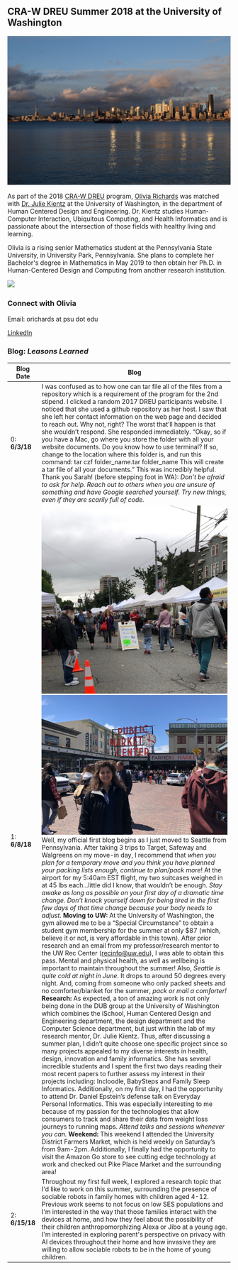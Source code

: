 ## CRA-W DREU Summer 2018 at the University of Washington
![](IMG_1619.JPG)

As part of the 2018 [CRA-W DREU](https://cra.org/cra-w/dreu/) program, [Olivia Richards](https://livkrichards.wixsite.com/mysite) was matched with [Dr. Julie Kientz](http://faculty.washington.edu/jkientz/) at the University of Washington, in the department of Human Centered Design and Engineering. Dr. Kientz studies Human-Computer Interaction, Ubiquitous Computing, and Health Informatics and is passionate about the intersection of those fields with healthy living and learning.

Olivia is a rising senior Mathematics student at the Pennsylvania State University, in University Park, Pennsylvania. She plans to complete her Bachelor's degree in Mathematics in May 2019 to then obtain her Ph.D. in Human-Centered Design and Computing from another research institution. 

![]( DSC_0970.jpg)

### Connect with Olivia
Email: orichards at psu dot edu

[LinkedIn](https://www.linkedin.com/in/richardsolivia/)

### Blog: *Leasons Learned*

Blog Date | Blog
-------------------| -------------------- 
0:    **6/3/18**    | I was confused as to how one can tar file all of the files from a repository which is a requirement of the program for the 2nd stipend. I clicked a random 2017 DREU participants website. I noticed that she used a github repository as her host. I saw that she left her contact information on the web page and decided to reach out. Why not, right? The worst that’ll happen is that she wouldn’t respond.  She responded immediately. “Okay, so if you have a Mac, go where you store the folder with all your website documents. Do you know how to use terminal? If so, change to the location where this folder is, and run this command: tar czf folder_name.tar folder_name   This will create a tar file of all your documents.” This was incredibly helpful. Thank you Sarah!  (before stepping foot in WA): *Don’t be afraid to ask for help. Reach out to others when you are unsure of something and have Google searched yourself. Try new things, even if they are scarily full of code.*
1:   **6/8/18**    | ![University District Farmers Market](IMG_1684.jpg) ![Pike Place Market, Downtown Seattle](IMG_1693.JPG) Well, my official first blog begins as I just moved to Seattle from Pennsylvania. After taking 3 trips to Target, Safeway and Walgreens on my move-in day, I recommend that *when you plan for a temporary move and you think you have planned your packing lists enough, continue to plan/pack more*! At the airport for my 5:40am EST flight, my two suitcases weighed in at 45 lbs each...little did I know, that wouldn’t be enough.    *Stay awake as long as possible on your first day of a dramatic time change. Don’t knock yourself down for being tired in the first few days of that time change because your body needs to adjust.*  **Moving to UW:** At the University of Washington, the gym allowed me to be a “Special Circumstance” to obtain a student gym membership for the summer at only $87 (which, believe it or not, is very affordable in this town). After prior research and an email from my professor/research mentor to the UW Rec Center (recinfo@uw.edu), I was able to obtain this pass. Mental and physical health, as well as wellbeing is important to maintain throughout the summer! Also, *Seattle is quite cold at night in June*. It drops to around 50 degrees every night. And, coming from someone who only packed sheets and no comforter/blanket for the summer, *pack or mail a comforter!*   **Research:** As expected, a ton of amazing work is not only being done in the DUB group at the University of Washington which combines the iSchool, Human Centered Design and Engineering department, the design department and the Computer Science department, but just within the lab of my research mentor, Dr. Julie Kientz. Thus, after discussing a summer plan, I didn’t quite choose one specific project since so many projects appealed to my diverse interests in health, design, innovation and family informatics. She has several incredible students and I spent the first two days reading their most recent papers to further assess my interest in their projects including: Incloodle, BabySteps and Family Sleep Informatics. Additionally, on my first day, I had the opportunity to attend Dr. Daniel Epstein’s defense talk on Everyday Personal Informatics. This was especially interesting to me because of my passion for the technologies that allow consumers to track and share their data from weight loss journeys to running maps. *Attend talks and sessions whenever you can.*                             **Weekend:** This weekend I attended the University District Farmers Market, which is held weekly on Saturday’s from 9am-2pm. Additionally, I finally had the opportunity to visit the Amazon Go store to see cutting edge technology at work and checked out Pike Place Market and the surrounding area! 
2:    **6/15/18**    | Throughout my first full week, I explored a research topic that I'd like to work on this summer, surrounding the presence of sociable robots in family homes with children aged 4-12. Previous work seems to not focus on low SES populations and I'm interested in the way that those families interact with the devices at home, and how they feel about the possibility of their children anthropomorphizing Alexa or Jibo at a young age. I'm interested in exploring parent's perspective on privacy with AI devices throughout their home and how invasive they are willing to allow sociable robots to be in the home of young children. 
